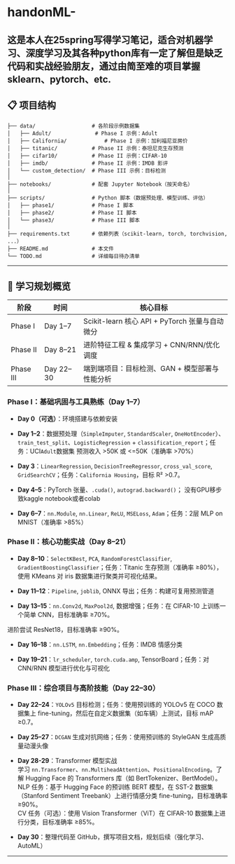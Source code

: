 # handonML-
这是本人在25spring写得学习笔记，适合对机器学习、深度学习及其各种python库有一定了解但是缺乏代码和实战经验朋友，通过由简至难的项目掌握sklearn、pytorch、etc.
---

## 📋 项目结构

```text
├── data/                  # 各阶段示例数据集
│   ├── Adult/              # Phase I 示例：Adult
│   ├── California/            # Phase I 示例：加利福尼亚房价
│   ├── titanic/           # Phase II 示例：泰坦尼克生存预测
│   ├── cifar10/           # Phase II 示例：CIFAR-10
│   ├── imdb/              # Phase II 示例：IMDB 影评
│   └── custom_detection/  # Phase III 示例：目标检测
│
├── notebooks/             # 配套 Jupyter Notebook（按天命名）
│
├── scripts/               # Python 脚本（数据预处理、模型训练、评估）
│   ├── phase1/            # Phase I 脚本
│   ├── phase2/            # Phase II 脚本
│   └── phase3/            # Phase III 脚本
│
├── requirements.txt       # 依赖列表（scikit-learn, torch, torchvision, ...）
├── README.md              # 本文件
└── TODO.md                # 详细每日待办清单
```

---


## 📅 学习规划概览

| 阶段 | 时间       | 核心目标                                   |
|------|------------|---------------------------------------------|
| Phase I  | Day 1–7   | Scikit-learn 核心 API + PyTorch 张量与自动微分  |
| Phase II | Day 8–21  | 进阶特征工程 & 集成学习 + CNN/RNN/优化调度      |
| Phase III| Day 22–30 | 端到端项目：目标检测、GAN + 模型部署与性能分析  |

### Phase I：基础巩固与工具熟练（Day 1–7）
- **Day 0（可选）**：环境搭建与依赖安装
- **Day 1–2**：数据预处理（`SimpleImputer`, `StandardScaler`, `OneHotEncoder`）、`train_test_split`、`LogisticRegression` + `classification_report`；任务：UCI`Adult`数据集 预测收入 >50K 或 <=50K（准确率 >70%）

- **Day 3**：`LinearRegression`, `DecisionTreeRegressor`, `cross_val_score`, `GridSearchCV`；任务：`California Housing`，目标 R² >0.7。

- **Day 4–5**：PyTorch 张量、`.cuda()`, `autograd.backward()`；
没有GPU移步致kaggle notebook或者colab  

- **Day 6–7**：`nn.Module`, `nn.Linear`, `ReLU`, `MSELoss`, `Adam`；任务：2层 MLP on MNIST（准确率 >85%） 

### Phase II：核心功能实战（Day 8–21）
- **Day 8–10**：`SelectKBest`, `PCA`, `RandomForestClassifier`, `GradientBoostingClassifier`；任务：Titanic 生存预测（准确率 ≥80%），使用 KMeans 对 iris 数据集进行聚类并可视化结果。

- **Day 11–12**：`Pipeline`, `joblib`, ONNX 导出；任务：构建可复用预测管道  

- **Day 13–15**：`nn.Conv2d`, `MaxPool2d`, 数据增强；任务：在 CIFAR-10 上训练一个简单 CNN，目标准确率 ≥70%。  

进阶尝试 ResNet18，目标准确率 ≥90%。

- **Day 16–18**：`nn.LSTM`, `nn.Embedding`；任务：IMDB 情感分类  

- **Day 19–21**：`lr_scheduler`, `torch.cuda.amp`, TensorBoard；任务：对 CNN/RNN 模型进行优化与可视化

### Phase III：综合项目与高阶技能（Day 22–30） 
- **Day 22–24**：`YOLOv5` 目标检测；任务：使用预训练的 YOLOv5 在 COCO 数据集上 fine-tuning，然后在自定义数据集（如车辆）上测试，目标 mAP ≥0.7。 

- **Day 25–27**：`DCGAN` 生成对抗网络；任务：使用预训练的 StyleGAN 生成高质量动漫头像

- **Day 28-29**：Transformer 模型实战  
学习 `nn.Transformer`、`nn.MultiheadAttention`、`PositionalEncoding`。了解 Hugging Face 的 Transformers 库（如 BertTokenizer、BertModel）。  
NLP 任务：基于 Hugging Face 的预训练 BERT 模型，在 SST-2 数据集（Stanford Sentiment Treebank）上进行情感分类 fine-tuning，目标准确率 ≥90%。  
CV 任务（可选）：使用 Vision Transformer（ViT）在 CIFAR-10 数据集上进行分类，目标准确率 ≥85%。

- **Day 30**：整理代码至 GitHub，撰写项目文档，规划后续（强化学习、AutoML） 

---
